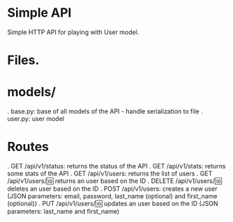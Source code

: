 # Simple API

Simple HTTP API for playing with User model.

# Files.

# models/
. base.py: base of all models of the API - handle serialization to file
. user.py: user model

# Routes

. GET /api/v1/status: returns the status of the API
. GET /api/v1/stats: returns some stats of the API
. GET /api/v1/users: returns the list of users
. GET /api/v1/users/:id: returns an user based on the ID
. DELETE /api/v1/users/:id: deletes an user based on the ID
. POST /api/v1/users: creates a new user (JSON parameters: email, password, last_name (optional) and first_name (optional))
. PUT /api/v1/users/:id: updates an user based on the ID (JSON parameters: last_name and first_name)

